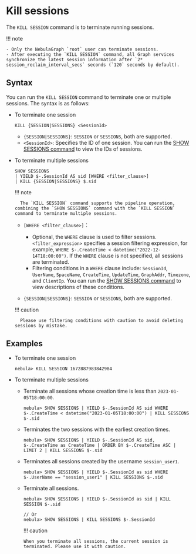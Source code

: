 # Kill sessions

The `KILL SESSION` command is to terminate running sessions.

!!! note

    - Only the NebulaGraph `root` user can terminate sessions.
    - After executing the `KILL SESSION` command, all Graph services synchronize the latest session information after `2* session_reclaim_interval_secs` seconds (`120` seconds by default).

## Syntax

You can run the `KILL SESSION` command to terminate one or multiple sessions. The syntax is as follows:

- To terminate one session
  
  ```
  KILL {SESSION|SESSIONS} <SessionId>
  ```

  - `{SESSION|SESSIONS}`: `SESSION` or `SESSIONS`, both are supported. 
  - `<SessionId>`: Specifies the ID of one session. You can run the [SHOW SESSIONS command](../../3.ngql-guide/7.general-query-statements/6.show/17.show-sessions.md) to view the IDs of sessions.


- To terminate multiple sessions

  ```
  SHOW SESSIONS 
  | YIELD $-.SessionId AS sid [WHERE <filter_clause>]
  | KILL {SESSION|SESSIONS} $.sid
  ```

  !!! note
          
        The `KILL SESSION` command supports the pipeline operation, combining the `SHOW SESSIONS` command with the `KILL SESSION` command to terminate multiple sessions.

  - `[WHERE <filter_clause>]`：
    - Optional, the `WHERE` clause is used to filter sessions. `<filter_expression>` specifies a session filtering expression, for example, `WHERE $-.CreateTime < datetime("2022-12-14T18:00:00")`. If the `WHERE` clause is not specified, all sessions are terminated.
    - Filtering conditions in a `WHERE` clause include: `SessionId`, `UserName`, `SpaceName`, `CreateTime`, `UpdateTime`, `GraphAddr`, `Timezone`, and `ClientIp`. You can run the [SHOW SESSIONS command](../../3.ngql-guide/7.general-query-statements/6.show/17.show-sessions.md) to view descriptions of these conditions.
      
  - `{SESSION|SESSIONS}`: `SESSION` or `SESSIONS`, both are supported.

  !!! caution

        Please use filtering conditions with caution to avoid deleting sessions by mistake.


## Examples

- To terminate one session
   
  ```
  nebula> KILL SESSION 1672887983842984 
  ```

- To terminate multiple sessions

  - Terminate all sessions whose creation time is less than `2023-01-05T18:00:00`.
    
    ```
    nebula> SHOW SESSIONS | YIELD $-.SessionId AS sid WHERE $-.CreateTime < datetime("2023-01-05T18:00:00") | KILL SESSIONS $-.sid
    ```

  - Terminates the two sessions with the earliest creation times.
    
    ```
    nebula> SHOW SESSIONS | YIELD $-.SessionId AS sid, $-.CreateTime as CreateTime | ORDER BY $-.CreateTime ASC | LIMIT 2 | KILL SESSIONS $-.sid
    ```

  - Terminates all sessions created by the username `session_user1`.
    
    ```
    nebula> SHOW SESSIONS | YIELD $-.SessionId as sid WHERE $-.UserName == "session_user1" | KILL SESSIONS $-.sid
    ```

  - Terminate all sessions.
    
    ```
    nebula> SHOW SESSIONS | YIELD $-.SessionId as sid | KILL SESSION $-.sid

    // Or
    nebula> SHOW SESSIONS | KILL SESSIONS $-.SessionId
    ```
    
    !!! caution
        
        When you terminate all sessions, the current session is terminated. Please use it with caution.
